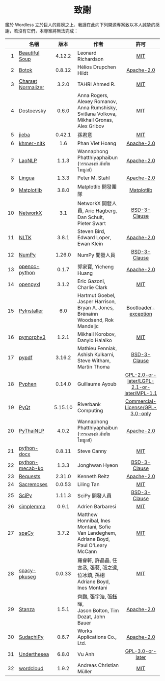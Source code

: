 <!--
# Wordless: README - Acknowledgments - Chinese (Traditional)
# Copyright (C) 2018-2023  Ye Lei (叶磊)
#
# This program is free software: you can redistribute it and/or modify
# it under the terms of the GNU General Public License as published by
# the Free Software Foundation, either version 3 of the License, or
# (at your option) any later version.
#
# This program is distributed in the hope that it will be useful,
# but WITHOUT ANY WARRANTY; without even the implied warranty of
# MERCHANTABILITY or FITNESS FOR A PARTICULAR PURPOSE.  See the
# GNU General Public License for more details.
#
# You should have received a copy of the GNU General Public License
# along with this program.  If not, see <http://www.gnu.org/licenses/>.
-->

<div align="center"><h1>致謝</h1></div>

鑑於 Wordless 立於巨人的肩膀之上，我謹在此向下列開源專案致以本人誠摯的感謝，若沒有它們，本專案將無法完成：

<!-- SPDX License List: https://spdx.org/licenses/ -->
&nbsp;|名稱|版本|作者|許可
-----:|----|:--:|---|:--:
1|[Beautiful Soup](https://www.crummy.com/software/BeautifulSoup/)|4.12.2|Leonard Richardson|[MIT](https://git.launchpad.net/beautifulsoup/tree/LICENSE)
2|[Botok](https://github.com/OpenPecha/Botok)|0.8.12|Hélios Drupchen Hildt|[Apache-2.0](https://github.com/OpenPecha/Botok/blob/master/LICENSE)
3|[Charset Normalizer](https://github.com/Ousret/charset_normalizer)|3.2.0|TAHRI Ahmed R.|[MIT](https://github.com/Ousret/charset_normalizer/blob/master/LICENSE)
4|[Dostoevsky](https://github.com/bureaucratic-labs/dostoevsky)|0.6.0|Anna Rogers, Alexey Romanov, Anna Rumshisky,<br>Svitlana Volkova, Mikhail Gronas, Alex Gribov|[MIT](https://github.com/bureaucratic-labs/dostoevsky/blob/master/LICENSE)
5|[jieba](https://github.com/fxsjy/jieba)|0.42.1|孫君意|[MIT](https://github.com/fxsjy/jieba/blob/master/LICENSE)
6|[khmer-nltk](https://github.com/VietHoang1512/khmer-nltk)|1.6|Phan Viet Hoang|[Apache-2.0](https://github.com/VietHoang1512/khmer-nltk/blob/main/LICENSE)
7|[LaoNLP](https://github.com/wannaphong/LaoNLP)|1.1.3|Wannaphong Phatthiyaphaibun (วรรณพงษ์ ภัททิยไพบูลย์)|[Apache-2.0](https://github.com/wannaphong/LaoNLP/blob/master/LICENSE)
8|[Lingua](https://github.com/pemistahl/lingua-py)|1.3.3|Peter M. Stahl|[Apache-2.0](https://github.com/pemistahl/lingua-py/blob/main/LICENSE.txt)
9|[Matplotlib](https://matplotlib.org/)|3.8.0|Matplotlib 開發團隊|[Matplotlib](https://matplotlib.org/stable/users/project/license.html)
10|[NetworkX](https://networkx.org/)|3.1|NetworkX 開發人員, Aric Hagberg, Dan Schult,<br>Pieter Swart|[BSD-3-Clause](https://github.com/networkx/networkx/blob/main/LICENSE.txt)
11|[NLTK](https://www.nltk.org/)|3.8.1|Steven Bird, Edward Loper, Ewan Klein|[Apache-2.0](https://github.com/nltk/nltk/blob/develop/LICENSE.txt)
12|[NumPy](https://www.numpy.org/)|1.26.0|NumPy 開發人員|[BSD-3-Clause](https://github.com/numpy/numpy/blob/main/LICENSE.txt)
13|[opencc-python](https://github.com/yichen0831/opencc-python)|0.1.7|郭家寶, Yicheng Huang|[Apache-2.0](https://github.com/yichen0831/opencc-python/blob/master/LICENSE.txt)
14|[openpyxl](https://foss.heptapod.net/openpyxl/openpyxl)|3.1.2|Eric Gazoni, Charlie Clark|[MIT](https://foss.heptapod.net/openpyxl/openpyxl/-/blob/branch/3.1/LICENCE.rst)
15|[PyInstaller](http://www.pyinstaller.org/)|6.0|Hartmut Goebel, Jasper Harrison, Bryan A. Jones,<br>Brénainn Woodsend, Rok Mandeljc|[Bootloader-exception](https://github.com/pyinstaller/pyinstaller/blob/develop/COPYING.txt)
16|[pymorphy3](https://github.com/no-plagiarism/pymorphy3)|1.2.1|Mikhail Korobov, Danylo Halaiko|[MIT](https://github.com/no-plagiarism/pymorphy3/blob/master/LICENSE.txt)
17|[pypdf](https://github.com/py-pdf/pypdf)|3.16.2|Mathieu Fenniak, Ashish Kulkarni, Steve Witham, Martin Thoma|[BSD-3-Clause](https://github.com/py-pdf/pypdf/blob/main/LICENSE)
18|[Pyphen](https://pyphen.org/)|0.14.0|Guillaume Ayoub|[GPL-2.0-or-later/LGPL-2.1-or-later/MPL-1.1](https://github.com/Kozea/Pyphen/blob/master/LICENSE)
19|[PyQt](https://riverbankcomputing.com/software/pyqt/)|5.15.10|Riverbank Computing|[Commercial-License/GPL-3.0-only](https://www.riverbankcomputing.com/static/Docs/PyQt5/introduction.html#license)
20|[PyThaiNLP](https://github.com/PyThaiNLP/pythainlp)|4.0.2|Wannaphong Phatthiyaphaibun (วรรณพงษ์ ภัททิยไพบูลย์)|[Apache-2.0](https://github.com/PyThaiNLP/pythainlp/blob/dev/LICENSE)
21|[python-docx](https://github.com/python-openxml/python-docx)|0.8.11|Steve Canny|[MIT](https://github.com/python-openxml/python-docx/blob/master/LICENSE)
22|[python-mecab-ko](https://github.com/jonghwanhyeon/python-mecab-ko)|1.3.3|Jonghwan Hyeon|[BSD-3-Clause](https://github.com/jonghwanhyeon/python-mecab-ko/blob/main/LICENSE)
23|[Requests](https://github.com/psf/requests)|2.31.0|Kenneth Reitz|[Apache-2.0](https://github.com/psf/requests/blob/main/LICENSE)
24|[Sacremoses](https://github.com/alvations/sacremoses)|0.0.53|Liling Tan|[MIT](https://github.com/alvations/sacremoses/blob/master/LICENSE)
25|[SciPy](https://scipy.org/scipylib/)|1.11.3|SciPy 開發人員|[BSD-3-Clause](https://github.com/scipy/scipy/blob/main/LICENSE.txt)
26|[simplemma](https://github.com/adbar/simplemma)|0.9.1|Adrien Barbaresi|[MIT](https://github.com/adbar/simplemma/blob/main/LICENSE)
27|[spaCy](https://spacy.io/)|3.7.2|Matthew Honnibal, Ines Montani, Sofie Van Landeghem,<br>Adriane Boyd, Paul O'Leary McCann|[MIT](https://github.com/explosion/spaCy/blob/master/LICENSE)
28|[spacy-pkuseg](https://github.com/explosion/spacy-pkuseg)|0.0.33|羅睿軒, 許晶晶, 任宣丞, 張藝, 張之遠, 位冰鎮, 孫栩<br>Adriane Boyd, Ines Montani|[MIT](https://github.com/explosion/spacy-pkuseg/blob/master/LICENSE)
29|[Stanza](https://github.com/stanfordnlp/stanza)|1.5.1|齊鵬, 張宇浩, 張鈺暉,<br>Jason Bolton, Tim Dozat, John Bauer|[Apache-2.0](https://github.com/stanfordnlp/stanza/blob/main/LICENSE)
30|[SudachiPy](https://github.com/WorksApplications/sudachi.rs)|0.6.7|Works Applications Co., Ltd.|[Apache-2.0](https://github.com/WorksApplications/sudachi.rs/blob/develop/LICENSE)
31|[Underthesea](https://undertheseanlp.com/)|6.8.0|Vu Anh|[GPL-3.0-or-later](https://github.com/undertheseanlp/underthesea/blob/main/LICENSE)
32|[wordcloud](https://github.com/amueller/word_cloud)|1.9.2|Andreas Christian Müller|[MIT](https://github.com/amueller/word_cloud/blob/main/LICENSE)
